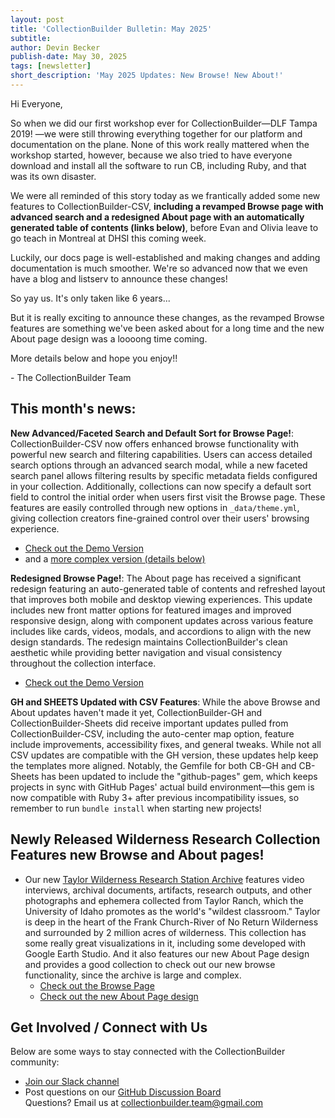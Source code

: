 ```yaml
---
layout: post
title: 'CollectionBuilder Bulletin: May 2025'
subtitle:
author: Devin Becker
publish-date: May 30, 2025
tags: [newsletter]
short_description: 'May 2025 Updates: New Browse! New About!'
---
```

Hi Everyone, 

So when we did our first workshop ever for CollectionBuilder—DLF Tampa 2019! —we were still throwing everything together for our platform and documentation on the plane. None of this work really mattered when the workshop started, however, because we also tried to have everyone download and install all the software to run CB, including Ruby, and that was its own disaster. 

We were all reminded of this story today as we frantically added some new features to CollectionBuilder-CSV, **including a revamped Browse page with advanced search and a redesigned About page with an automatically generated table of contents (links below)**, before Evan and Olivia leave to go teach in Montreal at DHSI this coming week. 

Luckily, our docs page is well-established and making changes and adding documentation is much smoother. We're so advanced now that we even have a blog and listserv to announce these changes! 

So yay us. It's only taken like 6 years... 

But it is really exciting to announce these changes, as the revamped Browse features are something we've been asked about for a long time and the new About page design was a loooong time coming. 

More details below and hope you enjoy!!

\- The CollectionBuilder Team


## This month's news:

**New Advanced/Faceted Search and Default Sort for Browse Page!**: CollectionBuilder-CSV now offers enhanced browse functionality with powerful new search and filtering capabilities. Users can access detailed search options through an advanced search modal, while a new faceted search panel allows filtering results by specific metadata fields configured in your collection. Additionally, collections can now specify a default sort field to control the initial order when users first visit the Browse page. These features are easily controlled through new options in `_data/theme.yml`, giving collection creators fine-grained control over their users' browsing experience. 
- [Check out the Demo Version](https://compound-1lqv.onrender.com/browse.html)
- and a [more complex version (details below)](https://www.lib.uidaho.edu/digital/taylor-archive/browse.html) 


**Redesigned Browse Page!**: The About page has received a significant redesign featuring an auto-generated table of contents and refreshed layout that improves both mobile and desktop viewing experiences. This update includes new front matter options for featured images and improved responsive design, along with component updates across various feature includes like cards, videos, modals, and accordions to align with the new design standards. The redesign maintains CollectionBuilder's clean aesthetic while providing better navigation and visual consistency throughout the collection interface.
- [Check out the Demo Version](https://compound-1lqv.onrender.com/about.html)

**GH and SHEETS Updated with CSV Features**: While the above Browse and About updates haven't made it yet, CollectionBuilder-GH and CollectionBuilder-Sheets did receive important updates pulled from CollectionBuilder-CSV, including the auto-center map option, feature include improvements, accessibility fixes, and general tweaks. While not all CSV updates are compatible with the GH version, these updates help keep the templates more aligned. Notably, the Gemfile for both CB-GH and CB-Sheets has been updated to include the "github-pages" gem, which keeps projects in sync with GitHub Pages' actual build environment—this gem is now compatible with Ruby 3+ after previous incompatibility issues, so remember to run `bundle install` when starting new projects!


## Newly Released Wilderness Research Collection Features new Browse and About pages!

- Our new [Taylor Wilderness Research Station Archive](https://www.lib.uidaho.edu/digital/taylor-archive/) features video interviews, archival documents, artifacts, research outputs, and other photographs and ephemera collected from Taylor Ranch, which the University of Idaho promotes as the world's "wildest classroom." Taylor is deep in the heart of the Frank Church-River of No Return Wilderness and surrounded by 2 million acres of wilderness. This collection has some really great visualizations in it, including some developed with Google Earth Studio. And it also features our new About Page design and provides a good collection to check out our new browse functionality, since the archive is large and complex. 
   - [Check out the Browse Page](https://www.lib.uidaho.edu/digital/taylor-archive/browse.html)
   - [Check out the new About Page design](https://www.lib.uidaho.edu/digital/taylor-archive/about.html)




## **Get Involved / Connect with Us**

Below are some ways to stay connected with the CollectionBuilder community:  
* [Join our Slack channel](https://forms.gle/GVb7STSWyq2tto3NA)  
* Post questions on our [GitHub Discussion Board](https://github.com/orgs/CollectionBuilder/discussions)  
Questions? Email us at [collectionbuilder.team@gmail.com](mailto:collectionbuilder.team@gmail.com)   

